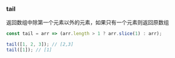 ### tail

返回数组中除第一个元素以外的元素，如果只有一个元素则返回原数组

```js
const tail = arr => (arr.length > 1 ? arr.slice(1) : arr);
```

```js
tail([1, 2, 3]); // [2,3]
tail([1]); // [1]
```
